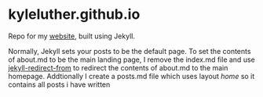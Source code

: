 # kyleluther.github.io

Repo for my [website](https://kyleluther.github.io), built using Jekyll.

Normally, Jekyll sets your posts to be the default page. To set the contents of about.md to be the main landing page, I remove the index.md file and use [jekyll-redirect-from](https://github.com/jekyll/jekyll-redirect-from) to redirect the contents of about.md to the main homepage. Addtionally I create a posts.md file which uses layout _home_ so it contains all posts i have written
